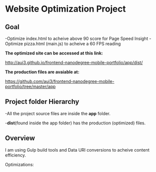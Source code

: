 <h1>Website Optimization Project</h1>

<h2>Goal</h2>
-Optimize index.html to acheive above 90 score for Page Speed Insight
-Optimize pizza.html (main.js) to acheive a 60 FPS reading

<b>The optimized site can be accessed at this link:</b> 

http://aui3.github.io/frontend-nanodegree-mobile-portfolio/app/dist/

<b>The production files are avaiable at:</b>

https://github.com/aui3/frontend-nanodegree-mobile-portfolio/tree/master/app

<h2>Project folder Hierarchy</h2>

-All the project source files are inside the <b>app</b> folder. 

-<b>dist</b>(found inside the app folder) has the production (optimized) files.

<h2>Overview</h2>

I am using Gulp build tools and Data URI conversions to acheive content efficiency.

Optimizations:
